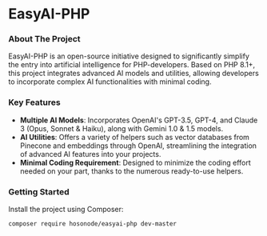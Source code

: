 # EasyAI-PHP

### About The Project

EasyAI-PHP is an open-source initiative designed to significantly simplify the entry into artificial intelligence for PHP-developers. Based on PHP 8.1+, this project integrates advanced AI models and utilities, allowing developers to incorporate complex AI functionalities with minimal coding.

### Key Features

* **Multiple AI Models**: Incorporates OpenAI's GPT-3.5, GPT-4, and Claude 3 (Opus, Sonnet & Haiku), along with Gemini 1.0 & 1.5 models.
* **AI Utilities**: Offers a variety of helpers such as vector databases from Pinecone and embeddings through OpenAI, streamlining the integration of advanced AI features into your projects.
* **Minimal Coding Requirement**: Designed to minimize the coding effort needed on your part, thanks to the numerous ready-to-use helpers.

### Getting Started

Install the project using Composer:

```
composer require hosonode/easyai-php dev-master
```
